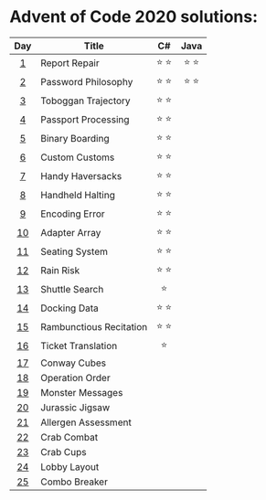 # Advent of Code 2020 solutions:

| Day                                        | Title                   | C#            | Java          |
|:------------------------------------------:| ----------------------- |:-------------:|:-------------:|
|  [1](https://adventofcode.com/2020/day/1)  | Report Repair           | :star: :star: | :star: :star: |
|  [2](https://adventofcode.com/2020/day/2)  | Password Philosophy     | :star: :star: | :star: :star: |
|  [3](https://adventofcode.com/2020/day/3)  | Toboggan Trajectory     | :star: :star: |               |
|  [4](https://adventofcode.com/2020/day/4)  | Passport Processing     | :star: :star: |               |
|  [5](https://adventofcode.com/2020/day/5)  | Binary Boarding         | :star: :star: |               |
|  [6](https://adventofcode.com/2020/day/6)  | Custom Customs          | :star: :star: |               |
|  [7](https://adventofcode.com/2020/day/7)  | Handy Haversacks        | :star: :star: |               |
|  [8](https://adventofcode.com/2020/day/8)  | Handheld Halting        | :star: :star: |               |
|  [9](https://adventofcode.com/2020/day/9)  | Encoding Error          | :star: :star: |               |
| [10](https://adventofcode.com/2020/day/10) | Adapter Array           | :star: :star: |               |
| [11](https://adventofcode.com/2020/day/11) | Seating System          | :star: :star: |               |
| [12](https://adventofcode.com/2020/day/12) | Rain Risk               | :star: :star: |               |
| [13](https://adventofcode.com/2020/day/13) | Shuttle Search          | :star:        |               |
| [14](https://adventofcode.com/2020/day/14) | Docking Data            | :star: :star: |               |
| [15](https://adventofcode.com/2020/day/15) | Rambunctious Recitation | :star: :star: |               |
| [16](https://adventofcode.com/2020/day/16) | Ticket Translation      | :star:        |               |
| [17](https://adventofcode.com/2020/day/17) | Conway Cubes            |               |               |
| [18](https://adventofcode.com/2020/day/18) | Operation Order         |               |               |
| [19](https://adventofcode.com/2020/day/19) | Monster Messages        |               |               |
| [20](https://adventofcode.com/2020/day/20) | Jurassic Jigsaw         |               |               |
| [21](https://adventofcode.com/2020/day/21) | Allergen Assessment     |               |               |
| [22](https://adventofcode.com/2020/day/22) | Crab Combat             |               |               |
| [23](https://adventofcode.com/2020/day/23) | Crab Cups               |               |               |
| [24](https://adventofcode.com/2020/day/24) | Lobby Layout            |               |               |
| [25](https://adventofcode.com/2020/day/25) | Combo Breaker           |               |               |
